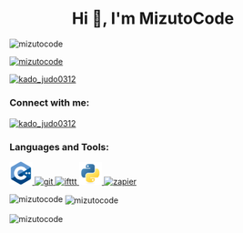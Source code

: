 <h1 align="center">Hi 👋, I'm MizutoCode</h1>

<p align="left"> <img src="https://komarev.com/ghpvc/?username=mizutocode&label=Profile%20views&color=0e75b6&style=flat" alt="mizutocode" /> </p>

<p align="left"> <a href="https://github.com/ryo-ma/github-profile-trophy"><img src="https://github-profile-trophy.vercel.app/?username=mizutocode" alt="mizutocode" /></a> </p>

<p align="left"> <a href="https://twitter.com/kado_judo0312" target="blank"><img src="https://img.shields.io/twitter/follow/kado_judo0312?logo=twitter&style=for-the-badge" alt="kado_judo0312" /></a> </p>

<h3 align="left">Connect with me:</h3>
<p align="left">
<a href="https://twitter.com/kado_judo0312" target="blank"><img align="center" src="https://raw.githubusercontent.com/rahuldkjain/github-profile-readme-generator/master/src/images/icons/Social/twitter.svg" alt="kado_judo0312" height="30" width="40" /></a>
</p>

<h3 align="left">Languages and Tools:</h3>
<p align="left"> <a href="https://www.w3schools.com/cpp/" target="_blank" rel="noreferrer"> <img src="https://raw.githubusercontent.com/devicons/devicon/master/icons/cplusplus/cplusplus-original.svg" alt="cplusplus" width="40" height="40"/> </a> <a href="https://git-scm.com/" target="_blank" rel="noreferrer"> <img src="https://www.vectorlogo.zone/logos/git-scm/git-scm-icon.svg" alt="git" width="40" height="40"/> </a> <a href="https://ifttt.com/" target="_blank" rel="noreferrer"> <img src="https://www.vectorlogo.zone/logos/ifttt/ifttt-ar21.svg" alt="ifttt" width="40" height="40"/> </a> <a href="https://www.python.org" target="_blank" rel="noreferrer"> <img src="https://raw.githubusercontent.com/devicons/devicon/master/icons/python/python-original.svg" alt="python" width="40" height="40"/> </a> <a href="https://zapier.com" target="_blank" rel="noreferrer"> <img src="https://www.vectorlogo.zone/logos/zapier/zapier-icon.svg" alt="zapier" width="40" height="40"/> </a> </p>

<p><img align="left" src="https://github-readme-stats.vercel.app/api/top-langs?username=mizutocode&show_icons=true&locale=en&hide=jupyternotebook&layout=compact" alt="mizutocode" /></p>

<p>&nbsp;<img align="center" src="https://github-readme-stats.vercel.app/api?username=mizutocode&show_icons=true&locale=en" alt="mizutocode" /></p>

<p><img align="center" src="https://github-readme-streak-stats.herokuapp.com/?user=mizutocode&" alt="mizutocode" /></p>
